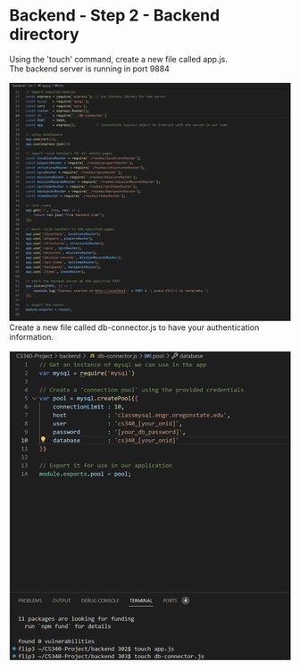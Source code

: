 # Backend - Step 2 - Backend directory
Using the 'touch' command, create a new file called app.js. <br>
The backend server is running in port 9884 <br><br>
![app.js file](https://github.com/scott5Tots/react-starter-app/blob/main/Step%202/assets/Appjs.jpg)<br>
Create a new file called db-connector.js to have your authentication information. <br><br>
![app.js file](https://github.com/scott5Tots/react-starter-app/blob/main/Step%202/assets/db-connector.js.png)
